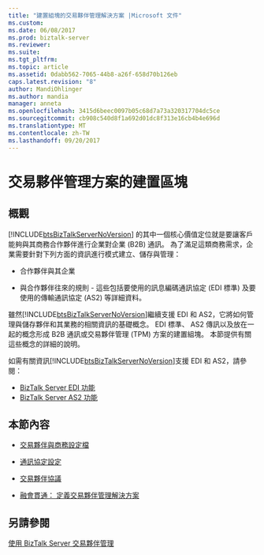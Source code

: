 ```yaml
---
title: "建置組塊的交易夥伴管理解決方案 |Microsoft 文件"
ms.custom: 
ms.date: 06/08/2017
ms.prod: biztalk-server
ms.reviewer: 
ms.suite: 
ms.tgt_pltfrm: 
ms.topic: article
ms.assetid: 0dabb562-7065-44b8-a26f-658d70b126eb
caps.latest.revision: "8"
author: MandiOhlinger
ms.author: mandia
manager: anneta
ms.openlocfilehash: 3415d6beec0097b05c68d7a73a320317704dc5ce
ms.sourcegitcommit: cb908c540d8f1a692d01dc8f313e16cb4b4e696d
ms.translationtype: MT
ms.contentlocale: zh-TW
ms.lasthandoff: 09/20/2017
---
```

# <a name="building-blocks-of-a-trading-partner-management-solution"></a>交易夥伴管理方案的建置區塊
## <a name="overview"></a>概觀
[!INCLUDE[btsBizTalkServerNoVersion](../includes/btsbiztalkservernoversion-md.md)] 的其中一個核心價值定位就是要讓客戶能夠與其商務合作夥伴進行企業對企業 (B2B) 通訊。 為了滿足這類商務需求，企業需要針對下列方面的資訊進行模式建立、儲存與管理：  
  
-   合作夥伴與其企業  
  
-   與合作夥伴往來的規則 - 這些包括要使用的訊息編碼通訊協定 (EDI 標準) 及要使用的傳輸通訊協定 (AS2) 等詳細資料。  
  
 雖然[!INCLUDE[btsBizTalkServerNoVersion](../includes/btsbiztalkservernoversion-md.md)]繼續支援 EDI 和 AS2，它將如何管理與儲存夥伴和其業務的相關資訊的基礎概念。 EDI 標準、 AS2 傳訊以及放在一起的概念形成 B2B 通訊或交易夥伴管理 (TPM) 方案的建置組塊。 本節提供有關這些概念的詳細的說明。 
 
 如需有關資訊[!INCLUDE[btsBizTalkServerNoVersion](../includes/btsbiztalkservernoversion-md.md)]支援 EDI 和 AS2，請參閱：
 
 - [BizTalk Server EDI 功能](../core/biztalk-server-edi-functionality.md)
 - [BizTalk Server AS2 功能](../core/biztalk-server-as2-functionality.md)
  
## <a name="in-this-section"></a>本節內容  
  
-   [交易夥伴與商務設定檔](../core/trading-partners-and-business-profiles.md)
  
-   [通訊協定設定](../core/protocol-settings.md)  
  
-   [交易夥伴協議](../core/trading-partner-agreement.md)  
  
-   [融會貫通： 定義交易夥伴管理解決方案](../core/putting-it-all-together-defining-a-trading-partner-management-solution.md)  
  
## <a name="see-also"></a>另請參閱  
 [使用 BizTalk Server 交易夥伴管理](../core/trading-partner-management-using-biztalk-server.md)